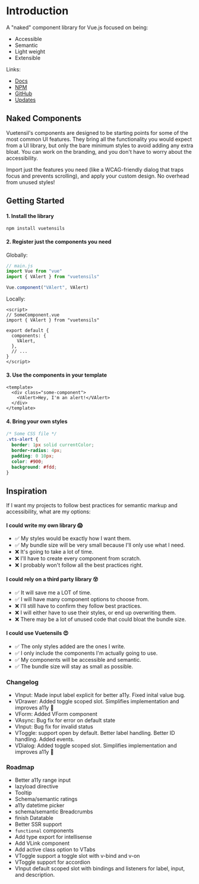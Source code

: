 # Introduction

A "naked" component library for Vue.js focused on being:

- Accessible
- Semantic
- Light weight
- Extensible

Links:

- [Docs](https://vuetensils.stegosource.com/)
- [NPM](https://www.npmjs.com/package/vuetensils)
- [GitHub](https://github.com/Stegosource/vuetensils)
- [Updates](https://3bb5fb5a.sibforms.com/serve/MUIEAAOwgrWtf43Lfv80ES_hibAhazPDEy4w9IxRIda1b8g1GNnmHYkDfvIKG-Ox35EtWkJfMyCMBTQ3nG2msGhc3WnHa7XKfkgBzYdL3ASbIEckbn47QtJDIvpOskWQuRIXYI-7dVuM5F25yKdcJch7VN8aAbrpEn8_PMXWpqENTJ6r9bOZgHj6vnAQwHDsdwXDOZIonAP3x3vx)

## Naked Components

Vuetensil's components are designed to be starting points for some of the most common UI features. They bring all the functionality you would expect from a UI library, but only the bare minimum styles to avoid adding any extra bloat. You can work on the branding, and you don't have to worry about the accessibility.

Import just the features you need (like a WCAG-friendly dialog that traps focus and prevents scrolling), and apply your custom design. No overhead from unused styles!

## Getting Started

#### 1. Install the library

`npm install vuetensils`

#### 2. Register just the components you need

Globally:

```js
// main.js
import Vue from "vue"
import { VAlert } from "vuetensils"

Vue.component("VAlert", VAlert)
```

Locally:

```vue
<script>
// SomeComponent.vue
import { VAlert } from "vuetensils"

export default {
  components: {
    VAlert,
  },
  // ...
}
</script>
```

#### 3. Use the components in your template

```vue
<template>
  <div class="some-component">
    <VAlert>Hey, I'm an alert!</VAlert>
  </div>
</template>
```

#### 4. Bring your own styles

```css
/* Some CSS file */
.vts-alert {
  border: 1px solid currentColor;
  border-radius: 4px;
  padding: 0 10px;
  color: #900;
  background: #fdd;
}
```

## Inspiration

If I want my projects to follow best practices for semantic markup and accessibility, what are my options:

#### I could write my own library 😱

- ✅ My styles would be exactly how I want them.
- ✅ My bundle size will be very small because I'll only use what I need.
- ❌ It's going to take a lot of time.
- ❌ I'll have to create every component from scratch.
- ❌ I probably won't follow all the best practices right.

#### I could rely on a third party library 😵

- ✅ It will save me a LOT of time.
- ✅ I will have many component options to choose from.
- ❌ I'll still have to confirm they follow best practices.
- ❌ I will either have to use their styles, or end up overwriting them.
- ❌ There may be a lot of unused code that could bloat the bundle size.

#### I could use Vuetensils 😍

- ✅ The only styles added are the ones I write.
- ✅ I only include the components I'm actually going to use.
- ✅ My components will be accessible and semantic.
- ✅ The bundle size will stay as small as possible.

### Changelog

- VInput: Made input label explicit for better a11y. Fixed inital value bug.
- VDrawer: Added toggle scoped slot. Simplifies implementation and improves a11y 🎊
- VForm: Added VForm component
- VAsync: Bug fix for error on default state
- VInput: Bug fix for invalid status
- VToggle: support open by default. Better label handling. Better ID handling. Added events.
- VDialog: Added toggle scoped slot. Simplifies implementation and improves a11y 🎊

### Roadmap

- Better a11y range input
- lazyload directive
- Tooltip
- Schema/semantic ratings
- a11y datetime picker
- schema/semantic Breadcrumbs
- finish Datatable
- Better SSR support
- `functional` components
- Add type export for intellisense
- Add VLink component
  <!-- https://github.com/chrisvfritz/vue-enterprise-boilerplate/blob/master/src/components/_base-link.vue -->
- Add active class option to VTabs
- VToggle support a toggle slot with v-bind and v-on
- VToggle support for accordion
- VInput default scoped slot with bindings and listeners for label, input, and description.

<!-- v-focusabe? https://blog.vuestorefront.io/how-storefront-ui-solves-website-accessibility-issues/ -->
<!-- https://github.com/conventional-changelog/standard-version -->
<!-- TODO: Babel transpiler -->
<!-- TODO: Toast/notification -->
<!-- TODO: Toggles: https://codepen.io/heydon/pen/QqzRvQ/ -->
<!-- TODO: https://rollup-plugin-vue.vuejs.org/examples.html#minimal -->
<!-- TODO: https://medium.com/faun/automate-your-npm-publish-with-github-actions-dfe8059645dd -->
